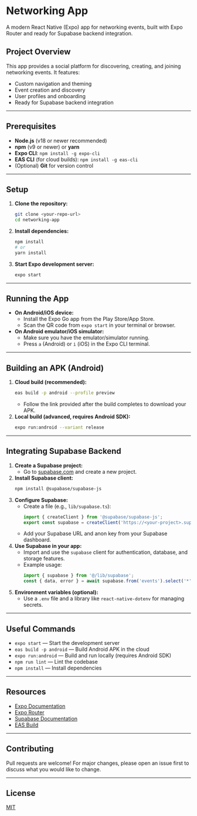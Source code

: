 # Networking App

A modern React Native (Expo) app for networking events, built with Expo Router and ready for Supabase backend integration.

## Project Overview
This app provides a social platform for discovering, creating, and joining networking events. It features:
- Custom navigation and theming
- Event creation and discovery
- User profiles and onboarding
- Ready for Supabase backend integration

---

## Prerequisites
- **Node.js** (v18 or newer recommended)
- **npm** (v9 or newer) or **yarn**
- **Expo CLI**: `npm install -g expo-cli`
- **EAS CLI** (for cloud builds): `npm install -g eas-cli`
- (Optional) **Git** for version control

---

## Setup
1. **Clone the repository:**
   ```sh
   git clone <your-repo-url>
   cd networking-app
   ```
2. **Install dependencies:**
   ```sh
   npm install
   # or
   yarn install
   ```
3. **Start Expo development server:**
   ```sh
   expo start
   ```

---

## Running the App
- **On Android/iOS device:**
  - Install the Expo Go app from the Play Store/App Store.
  - Scan the QR code from `expo start` in your terminal or browser.
- **On Android emulator/iOS simulator:**
  - Make sure you have the emulator/simulator running.
  - Press `a` (Android) or `i` (iOS) in the Expo CLI terminal.

---

## Building an APK (Android)
1. **Cloud build (recommended):**
   ```sh
   eas build -p android --profile preview
   ```
   - Follow the link provided after the build completes to download your APK.
2. **Local build (advanced, requires Android SDK):**
   ```sh
   expo run:android --variant release
   ```

---

## Integrating Supabase Backend
1. **Create a Supabase project:**
   - Go to [supabase.com](https://supabase.com/) and create a new project.
2. **Install Supabase client:**
   ```sh
   npm install @supabase/supabase-js
   ```
3. **Configure Supabase:**
   - Create a file (e.g., `lib/supabase.ts`):
     ```ts
     import { createClient } from '@supabase/supabase-js';
     export const supabase = createClient('https://<your-project>.supabase.co', '<your-anon-key>');
     ```
   - Add your Supabase URL and anon key from your Supabase dashboard.
4. **Use Supabase in your app:**
   - Import and use the `supabase` client for authentication, database, and storage features.
   - Example usage:
     ```ts
     import { supabase } from '@/lib/supabase';
     const { data, error } = await supabase.from('events').select('*');
     ```
5. **Environment variables (optional):**
   - Use a `.env` file and a library like `react-native-dotenv` for managing secrets.

---

## Useful Commands
- `expo start` — Start the development server
- `eas build -p android` — Build Android APK in the cloud
- `expo run:android` — Build and run locally (requires Android SDK)
- `npm run lint` — Lint the codebase
- `npm install` — Install dependencies

---

## Resources
- [Expo Documentation](https://docs.expo.dev/)
- [Expo Router](https://expo.github.io/router/docs)
- [Supabase Documentation](https://supabase.com/docs)
- [EAS Build](https://docs.expo.dev/build/introduction/)

---

## Contributing
Pull requests are welcome! For major changes, please open an issue first to discuss what you would like to change.

---

## License
[MIT](LICENSE)
